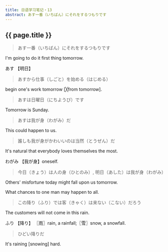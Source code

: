 ```yaml
---
title: 日语学习笔记・13
abstract: あす一番（いちばん）にそれをするつもりです
---
```


## {{ page.title }}

> あす一番（いちばん）にそれをするつもりです

I'm going to do it first thing tomorrow.

あす 【明日】

>  あすから仕事（しごと）を始める（はじめる）

begin one's work tomorrow [╳from tomorrow].

> あすは日曜日（にちようび）です

Tomorrow is Sunday.

> あすは我が身（わがみ）だ

This could happen to us.

> 誰しも我が身がかわいいのは当然（とうぜん）だ

It's natural that everybody loves themselves the most. 

わがみ 【我が身】oneself.

> 今日（きょう）は人の身（ひとのみ）, 明日（あした）は我が身（わがみ）

Others' misfortune today might fall upon us tomorrow.

What chances to one man may happen to all.

> この降り（ふり）では客（きゃく）は来ない（こない）だろう

The customers will not come in this rain.

ふり 【降り】
〖雨〗rain, a rainfall;〖雪〗snow, a snowfall.

> ひどい降りだ

It's raining [snowing] hard.



